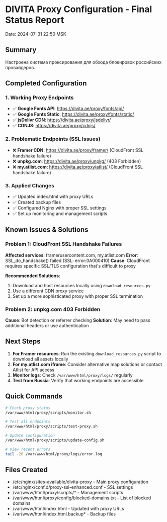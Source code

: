# DIVITA Proxy Configuration - Final Status Report
Date: 2024-07-31 22:50 MSK

## Summary
Настроена система проксирования для обхода блокировок российских провайдеров.

## Completed Configuration

### 1. Working Proxy Endpoints
- ✅ **Google Fonts API**: https://divita.ae/proxy/fonts/api/
- ✅ **Google Fonts Static**: https://divita.ae/proxy/fonts/static/
- ✅ **jsDelivr CDN**: https://divita.ae/proxy/jsdelivr/
- ✅ **CDNJS**: https://divita.ae/proxy/cdnjs/

### 2. Problematic Endpoints (SSL Issues)
- ❌ **Framer CDN**: https://divita.ae/proxy/framer/ (CloudFront SSL handshake failure)
- ❌ **unpkg.com**: https://divita.ae/proxy/unpkg/ (403 Forbidden)
- ❌ **my.atlist.com**: https://divita.ae/proxy/atlist/ (CloudFront SSL handshake failure)

### 3. Applied Changes
- ✅ Updated index.html with proxy URLs
- ✅ Created backup files
- ✅ Configured Nginx with proper SSL settings
- ✅ Set up monitoring and management scripts

## Known Issues & Solutions

### Problem 1: CloudFront SSL Handshake Failures
**Affected services**: framerusercontent.com, my.atlist.com
**Error**: SSL_do_handshake() failed (SSL: error:0A000410)
**Cause**: CloudFront requires specific SSL/TLS configuration that's difficult to proxy

**Recommended Solutions**:
1. Download and host resources locally using `download_resources.py`
2. Use a different CDN proxy service
3. Set up a more sophisticated proxy with proper SSL termination

### Problem 2: unpkg.com 403 Forbidden
**Cause**: Bot detection or referrer checking
**Solution**: May need to pass additional headers or use authentication

## Next Steps

1. **For Framer resources**: Run the existing `download_resources.py` script to download all assets locally
2. **For my.atlist.com iframe**: Consider alternative map solutions or contact Atlist for API access
3. **Monitor logs**: Check `/var/www/html/proxy/logs/` regularly
4. **Test from Russia**: Verify that working endpoints are accessible

## Quick Commands

```bash
# Check proxy status
/var/www/html/proxy/scripts/monitor.sh

# Test all endpoints
/var/www/html/proxy/scripts/test-proxy.sh

# Update configuration
/var/www/html/proxy/scripts/update-config.sh

# View recent errors
tail -20 /var/www/html/proxy/logs/error.log
```

## Files Created
- /etc/nginx/sites-available/divita-proxy - Main proxy configuration
- /etc/nginx/conf.d/proxy-ssl-enhanced.conf - SSL settings
- /var/www/html/proxy/scripts/* - Management scripts
- /var/www/html/proxy/config/blocked-domains.txt - List of blocked domains
- /var/www/html/index.html - Updated with proxy URLs
- /var/www/html/index.html.backup* - Backup files
